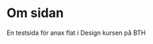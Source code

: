 Om sidan
==============================================

En testsida för anax flat i Design kursen på BTH
